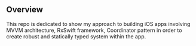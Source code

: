 ## Overview
This repo is dedicated to show my approach to building iOS apps involving MVVM architecture, RxSwift framework, Coordinator pattern in order to create robust and statically typed system within the app.